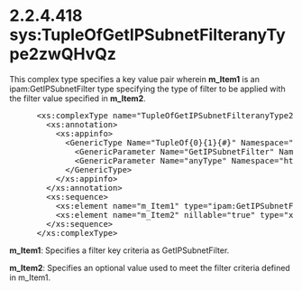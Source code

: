 <html dir="LTR" xmlns:mshelp="http://msdn.microsoft.com/mshelp" xmlns:ddue="http://ddue.schemas.microsoft.com/authoring/2003/5" xmlns:xlink="http://www.w3.org/1999/xlink" xmlns:tool="http://www.microsoft.com/tooltip">
 <body>
 <div id="header">
 <h1 class="heading">2.2.4.418 sys:TupleOfGetIPSubnetFilteranyType2zwQHvQz</h1>
 </div>
 <div id="mainSection">
 <div id="mainBody">
 <div id="allHistory" class="saveHistory"></div>
 <div id="sectionSection0" class="section" name="collapseableSection">
 

<p>This complex type specifies a key value pair wherein <b>m_Item1</b>
is an ipam:GetIPSubnetFilter type specifying the type of filter to be applied
with the filter value specified in <b>m_Item2</b>.</p>

<dl>
<dd>
<div><pre> &lt;xs:complexType name=&quot;TupleOfGetIPSubnetFilteranyType2zwQHvQz&quot;&gt;
   &lt;xs:annotation&gt;
     &lt;xs:appinfo&gt;
       &lt;GenericType Name=&quot;TupleOf{0}{1}{#}&quot; Namespace=&quot;http://schemas.datacontract.org/2004/07/System&quot; xmlns=&quot;http://schemas.microsoft.com/2003/10/Serialization/&quot;&gt;
         &lt;GenericParameter Name=&quot;GetIPSubnetFilter&quot; Namespace=&quot;http://Microsoft.Windows.Ipam&quot; /&gt;
         &lt;GenericParameter Name=&quot;anyType&quot; Namespace=&quot;http://www.w3.org/2001/XMLSchema&quot; /&gt;
       &lt;/GenericType&gt;
     &lt;/xs:appinfo&gt;
   &lt;/xs:annotation&gt;
   &lt;xs:sequence&gt;
     &lt;xs:element name=&quot;m_Item1&quot; type=&quot;ipam:GetIPSubnetFilter&quot; /&gt;
     &lt;xs:element name=&quot;m_Item2&quot; nillable=&quot;true&quot; type=&quot;xsd:anyType&quot; /&gt;
   &lt;/xs:sequence&gt;
 &lt;/xs:complexType&gt; 
</pre></div>
</dd></dl>

<p><b>m_Item1</b>: Specifies a filter key criteria as
GetIPSubnetFilter.</p>

<p><b>m_Item2</b>: Specifies an optional value used to
meet the filter criteria defined in m_Item1.</p>


 </div>
 </div>
 </div>
 </body>
</html>